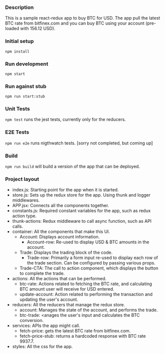 ### Description
This is a sample react-redux app to buy BTC for USD.
The app pull the latest BTC rate from bitfinex.com
and you can buy BTC using your account (pre-loaded with 156.12 USD). 

### Initial setup
`npm install`

### Run development
`npm start`

### Run against stub
`npm run start:stub`

### Unit Tests
`npm test` runs the jest tests, currently only for the reducers.

### E2E Tests
`npm run e2e` runs nigthwatch tests.
[sorry not completed, but coming up]

### Build
`npm run build` will build a version of the app that can be deployed.

### Project layout

* index.js: Starting point for the app when it is started.
* store.js: Sets up the redux store for the app. Using thunk and logger middlewares.
* APP.jsx: Connects all the components together.
* constants.js: Required constant variables for the app, such as redux action type.
* thunk-actions: Redux middleware to call async function, such as API calls.
* container: All the components that make this UI.
    * Account: Displays account information.
        * Account-row: Re-used to display USD & BTC amounts in the account.
    * Trade: Displays the trading block of the code.
        * Trade-row: Primarily a form input re-used to display each row of the trade section. Can be configured by passing various props.
    * Trade-CTA: The call to action component, which displays the button to complete the trade.
* actions: All the actions that can be performed.
    * btc-rate: Actions related to fetching the BTC rate, and calculating BTC amount user will receive for USD entered.
    * update-account: Action related to performing the transaction and updating the user's account. 
* reducers: All the reducers that manage the redux store.
    * account: Manages the state of the account, and performs the trade.
    * btc-trade: <anages the user's input and calculates the BTC conversion.
* services: APIs the app might call.
    * fetch-price: gets the latest BTC rate from bitfinex.com.
    * fetch-price-stub: returns a hardcoded response with BTC rate 9937.7.
* styles: All the css for the app.

